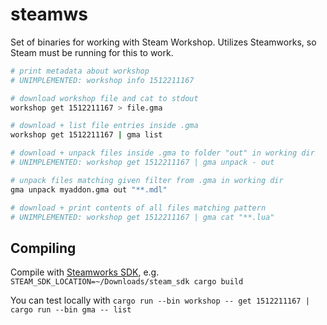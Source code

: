 # steamws

Set of binaries for working with Steam Workshop. Utilizes Steamworks, so Steam must be running for this to work.

```bash
# print metadata about workshop
# UNIMPLEMENTED: workshop info 1512211167

# download workshop file and cat to stdout
workshop get 1512211167 > file.gma

# download + list file entries inside .gma
workshop get 1512211167 | gma list

# download + unpack files inside .gma to folder "out" in working dir
# UNIMPLEMENTED: workshop get 1512211167 | gma unpack - out

# unpack files matching given filter from .gma in working dir
gma unpack myaddon.gma out "**.mdl"

# download + print contents of all files matching pattern
# UNIMPLEMENTED: workshop get 1512211167 | gma cat "**.lua"
```

## Compiling 

Compile with [Steamworks SDK](https://partner.steamgames.com/?goto=%2Fdownloads%2Fsteamworks_sdk.zip), e.g. `STEAM_SDK_LOCATION=~/Downloads/steam_sdk cargo build`

You can test locally with `cargo run --bin workshop -- get 1512211167 | cargo run --bin gma -- list`
